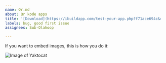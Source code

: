 ```yaml
---
name: Qr.md
about: Qr kode apps
title: '[Download](https://ibuildapp.com/test-your-app.php?f71ace694c&code=83CFJ8&no_redirect)'
labels: bug, good first issue
assignees: Sub-Olahoop

---
```


If you want to embed images, this is how you do it:

![Image of Yaktocat](https://octodex.github.com/images/yaktocat.png)
